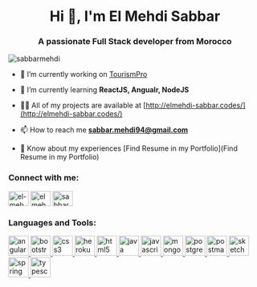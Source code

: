 <h1 align="center">Hi 👋, I'm El Mehdi Sabbar</h1>
<h3 align="center">A passionate Full Stack developer from Morocco</h3>

<p align="left"> <img src="https://komarev.com/ghpvc/?username=sabbarmehdi&label=Profile%20views&color=0e75b6&style=flat" alt="sabbarmehdi" /> </p>



- 🔭 I’m currently working on [TourismPro](https://github.com/sabbarmehdi/TourismProFront)

- 🌱 I’m currently learning **ReactJS, Angualr, NodeJS**

- 👨‍💻 All of my projects are available at [http://elmehdi-sabbar.codes/](http://elmehdi-sabbar.codes/)

- 📫 How to reach me **sabbar.mehdi94@gmail.com**

- 📄 Know about my experiences [Find Resume in my Portfolio](Find Resume in my Portfolio)

<h3 align="left">Connect with me:</h3>
<p align="left">
<a href="https://linkedin.com/in/el-mehdi-sabbar" target="blank"><img align="center" src="https://cdn.jsdelivr.net/npm/simple-icons@3.0.1/icons/linkedin.svg" alt="el-mehdi-sabbar" height="30" width="40" /></a>
<a href="https://instagram.com/elmehdi_sabbar" target="blank"><img align="center" src="https://cdn.jsdelivr.net/npm/simple-icons@3.0.1/icons/instagram.svg" alt="elmehdi_sabbar" height="30" width="40" /></a>
<a href="https://www.hackerrank.com/sabbar_mehdi94" target="blank"><img align="center" src="https://cdn.jsdelivr.net/npm/simple-icons@3.0.1/icons/hackerrank.svg" alt="sabbar_mehdi94" height="30" width="40" /></a>
</p>

<h3 align="left">Languages and Tools:</h3>
<p align="left"> <a href="https://angular.io" target="_blank"> <img src="https://devicons.github.io/devicon/devicon.git/icons/angularjs/angularjs-original.svg" alt="angularjs" width="40" height="40"/> </a> <a href="https://getbootstrap.com" target="_blank"> <img src="https://devicons.github.io/devicon/devicon.git/icons/bootstrap/bootstrap-plain.svg" alt="bootstrap" width="40" height="40"/> </a> <a href="https://www.w3schools.com/css/" target="_blank"> <img src="https://devicons.github.io/devicon/devicon.git/icons/css3/css3-original-wordmark.svg" alt="css3" width="40" height="40"/> </a> <a href="https://heroku.com" target="_blank"> <img src="https://www.vectorlogo.zone/logos/heroku/heroku-icon.svg" alt="heroku" width="40" height="40"/> </a> <a href="https://www.w3.org/html/" target="_blank"> <img src="https://devicons.github.io/devicon/devicon.git/icons/html5/html5-original-wordmark.svg" alt="html5" width="40" height="40"/> </a> <a href="https://www.java.com" target="_blank"> <img src="https://devicons.github.io/devicon/devicon.git/icons/java/java-original-wordmark.svg" alt="java" width="40" height="40"/> </a> <a href="https://developer.mozilla.org/en-US/docs/Web/JavaScript" target="_blank"> <img src="https://devicons.github.io/devicon/devicon.git/icons/javascript/javascript-original.svg" alt="javascript" width="40" height="40"/> </a> <a href="https://www.mongodb.com/" target="_blank"> <img src="https://devicons.github.io/devicon/devicon.git/icons/mongodb/mongodb-original-wordmark.svg" alt="mongodb" width="40" height="40"/> </a> <a href="https://www.postgresql.org" target="_blank"> <img src="https://devicons.github.io/devicon/devicon.git/icons/postgresql/postgresql-original-wordmark.svg" alt="postgresql" width="40" height="40"/> </a> <a href="https://postman.com" target="_blank"> <img src="https://www.vectorlogo.zone/logos/getpostman/getpostman-icon.svg" alt="postman" width="40" height="40"/> </a> <a href="https://www.sketch.com/" target="_blank"> <img src="https://www.vectorlogo.zone/logos/sketchapp/sketchapp-icon.svg" alt="sketch" width="40" height="40"/> </a> <a href="https://spring.io/" target="_blank"> <img src="https://www.vectorlogo.zone/logos/springio/springio-icon.svg" alt="spring" width="40" height="40"/> </a> <a href="https://www.typescriptlang.org/" target="_blank"> <img src="https://devicons.github.io/devicon/devicon.git/icons/typescript/typescript-original.svg" alt="typescript" width="40" height="40"/> </a> </p>


